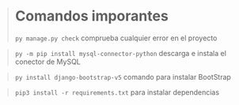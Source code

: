 > # Comandos imporantes
>
> `py manage.py check` comprueba cualquier error en el proyecto

> `py -m pip install mysql-connector-python` descarga e instala el  conector de MySQL

> `py install django-bootstrap-v5` comando para instalar BootStrap

> `pip3 install -r requirements.txt` para instalar dependencias